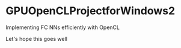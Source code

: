 # GPUOpenCLProjectforWindows2
Implementing FC NNs efficiently with OpenCL

Let's hope this goes well
